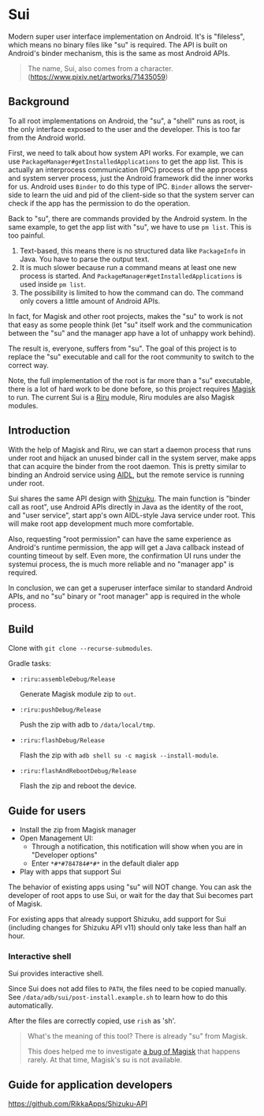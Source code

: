 # Sui

Modern super user interface implementation on Android. It's is "fileless", which means no binary files like "su" is required. The API is built on Android's binder mechanism, this is the same as most Android APIs.

> The name, Sui, also comes from a character. (<https://www.pixiv.net/artworks/71435059>)

## Background

To all root implementations on Android, the "su", a "shell" runs as root, is the only interface exposed to the user and the developer. This is too far from the Android world.

First, we need to talk about how system API works. For example, we can use `PackageManager#getInstalledApplications` to get the app list. This is actually an interprocess communication (IPC) process of the app process and system server process, just the Android framework did the inner works for us. Android uses `Binder` to do this type of IPC. `Binder` allows the server-side to learn the uid and pid of the client-side so that the system server can check if the app has the permission to do the operation.

Back to "su", there are commands provided by the Android system. In the same example, to get the app list with "su", we have to use `pm list`. This is too painful.

1. Text-based, this means there is no structured data like `PackageInfo` in Java. You have to parse the output text.
2. It is much slower because run a command means at least one new process is started. And `PackageManager#getInstalledApplications` is used inside `pm list`.
3. The possibility is limited to how the command can do. The command only covers a little amount of Android APIs.

In fact, for Magisk and other root projects, makes the "su" to work is not that easy as some people think (let "su" itself work and the communication between the "su" and the manager app have a lot of unhappy work behind).

The result is, everyone, suffers from "su". The goal of this project is to replace the "su" executable and call for the root community to switch to the correct way.

Note, the full implementation of the root is far more than a "su" executable, there is a lot of hard work to be done before, so this project requires [Magisk](https://github.com/topjohnwu/Magisk/) to run. The current Sui is a [Riru](https://github.com/RikkaApps/Riru) module, Riru modules are also Magisk modules.

## Introduction

With the help of Magisk and Riru, we can start a daemon process that runs under root and hijack an unused binder call in the system server, make apps that can acquire the binder from the root daemon. This is pretty similar to binding an Android service using [AIDL](https://developer.android.com/guide/components/aidl), but the remote service is running under root.

Sui shares the same API design with [Shizuku](https://github.com/RikkaApps/Shizuku). The main function is "binder call as root", use Android APIs directly in Java as the identity of the root, and "user service", start app's own AIDL-style Java service under root. This will make root app development much more comfortable.

Also, requesting "root permission" can have the same experience as Android's runtime permission, the app will get a Java callback instead of counting timeout by self. Even more, the confirmation UI runs under the systemui process, the is much more reliable and no "manager app" is required.

In conclusion, we can get a superuser interface similar to standard Android APIs, and no "su" binary or "root manager" app is required in the whole process.

## Build

Clone with `git clone --recurse-submodules`.

Gradle tasks:

* `:riru:assembleDebug/Release`

   Generate Magisk module zip to `out`.

* `:riru:pushDebug/Release`

   Push the zip with adb to `/data/local/tmp`.

* `:riru:flashDebug/Release`

   Flash the zip with `adb shell su -c magisk --install-module`.

* `:riru:flashAndRebootDebug/Release`

   Flash the zip and reboot the device.

## Guide for users

* Install the zip from Magisk manager
* Open Management UI:
  - Through a notification, this notification will show when you are in "Developer options"
  - Enter `*#*#784784#*#*` in the default dialer app
* Play with apps that support Sui

The behavior of existing apps using "su" will NOT change. You can ask the developer of root apps to use Sui, or wait for the day that Sui becomes part of Magisk.

For existing apps that already support Shizuku, add support for Sui (including changes for Shizuku API v11) should only take less than half an hour.

### Interactive shell

Sui provides interactive shell.

Since Sui does not add files to `PATH`, the files need to be copied manually. See `/data/adb/sui/post-install.example.sh` to learn how to do this automatically.

After the files are correctly copied, use `rish` as 'sh'.

> What's the meaning of this tool? There is already "su" from Magisk.
>
> This does helped me to investigate [a bug of Magisk](https://github.com/topjohnwu/Magisk/issues/3976) that happens rarely. At that time, Magisk's su is not available.

## Guide for application developers

https://github.com/RikkaApps/Shizuku-API
